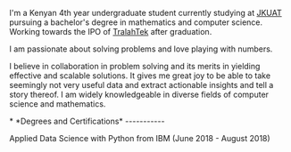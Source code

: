 
<div class='intro container-fluid'>
<p>
I'm a Kenyan 4th year undergraduate student currently studying at <a href="https://jkuat.ac.ke/">JKUAT</a>  pursuing a bachelor's degree in mathematics and computer science. Working towards the IPO of <a href="https://tralahtek.herokuapp.com/">TralahTek</a> after graduation.
</p>
<p>
I am passionate about solving problems and love playing with numbers.
</p>
<p>
I believe in collaboration in problem solving and its merits in yielding effective and scalable solutions.
It gives me great joy to be able to take seemingly not very useful data and extract actionable insights and tell a story thereof.
I am widely knowledgeable in diverse fields of computer science and mathematics.
</p>
</div>
* *Degrees and Certifications*
<!-- TEASER_END -->
-----------
<div class='row'>
<div class="col-md-4">

<p> Applied Data Science with Python from IBM (June 2018 - August 2018)</p>
  <div data-iframe-width="150" data-iframe-height="270"
  data-share-badge-id="bd35716f-5655-40ca-acb8-6135cdcfaeac"></div>
    <script type="text/javascript">
    (function() {
          var s = document.createElement('script');
                s.type = 'text/javascript';
                      s.async = true;
                            s.src = '//cdn.youracclaim.com/assets/utilities/embed.js';
                                  var o = document.getElementsByTagName('script')[0];
                                        o.parentNode.insertBefore(s, o);

    })();
      </script>

</div>
<div class='col-md-4'>
<p> Data Science Foundations Level 1 from IBM</p>
  <div data-iframe-width="150" data-iframe-height="270"
  data-share-badge-id="a22e6a16-eb86-43d9-b60a-c697e2c228b1"></div>
    <script type="text/javascript">
    (function() {
          var s = document.createElement('script');
                s.type = 'text/javascript';
                      s.async = true;
                            s.src = '//cdn.youracclaim.com/assets/utilities/embed.js';
                                  var o = document.getElementsByTagName('script')[0];
                                        o.parentNode.insertBefore(s, o);

    })();
      </script>

</div>
<div class='col-md-4'>
<p> Computer Science and Mathematics  Degree from JKUAT (May 2016 - September 2019)</p>
<img class="img-responsive" src="/images/jkuat-logo.png" width="250">
</div>
</div>
<div class='row'>
<div class='col-md-4'>
  <div data-iframe-width="150" data-iframe-height="270"
  data-share-badge-id="4be8057a-7d2b-4f27-af22-3971089b13ab"></div>
    <script type="text/javascript">
    (function() {
          var s = document.createElement('script');
                s.type = 'text/javascript';
                      s.async = true;
                            s.src = '//cdn.youracclaim.com/assets/utilities/embed.js';
                                  var o = document.getElementsByTagName('script')[0];
                                        o.parentNode.insertBefore(s, o);

    })();
      </script>
</div>
<div class="col-md-4">
  <div data-iframe-width="150" data-iframe-height="270"
  data-share-badge-id="5a2d54df-d940-4760-9ba2-5bbcc3431061"></div>
    <script type="text/javascript">
    (function() {
          var s = document.createElement('script');
                s.type = 'text/javascript';
                      s.async = true;
                            s.src = '//cdn.youracclaim.com/assets/utilities/embed.js';
                                  var o = document.getElementsByTagName('script')[0];
                                        o.parentNode.insertBefore(s, o);

    })();
      </script>

</div>
<div class="col-md-4">
  <div data-iframe-width="150" data-iframe-height="270"
  data-share-badge-id="c27b66a0-e7d5-454c-b529-a30ba3b966a4"></div>
    <script type="text/javascript">
    (function() {
          var s = document.createElement('script');
                s.type = 'text/javascript';
                      s.async = true;
                            s.src = '//cdn.youracclaim.com/assets/utilities/embed.js';
                                  var o = document.getElementsByTagName('script')[0];
                                        o.parentNode.insertBefore(s, o);

    })();
      </script>

</div>
</div>

* *Programming Languages*
-------------
<div class='row'>

<div class='col-md-3'>
<img class="img-responsive" src="/images/clang.png">
</div>
<div class='col-md-3'>
<img class="img-responsive" src="/images/cpp.png">
</div>
<div class='col-md-3'>
<img class="img-responsive" src="/images/Python-Logo.png">
</div>
<div class='col-md-3'>
<img class="img-responsive" src="/images/java-logo.png">
</div>
</div>
<div class='row'>
<div class='col-md-3'>
<img class="img-responsive" src="/images/ruby.png">
</div>
<div class='col-md-3'>
<img class="img-responsive" src="/images/perl.png">
</div>
<div class='col-md-3'>
<img class="img-responsive" src="/images/assembly.png">
</div>
<div class='col-md-3'>
<img class="img-responsive" src="/images/golang.png">
</div>
</div>
* *Operating Systems*
----------------
<div class='row'>
<div class='col-md-4'>
<img class="img-responsive" src="/images/linuxcolor.png">
</div>
<div class='col-md-4'>
<img class="img-responsive" src="/images/apple.png">
</div>
<div class='col-md-4'>
<img class="img-responsive" src="/images/microsoft.png">
</div>
</div>

* *Text Editors, Terminal Multiplexers and IDEs.*
------------------
<div class='row'>
<div class='col-md-4'>
<img class="img-responsive" src="/images/vim.png">
</div>
<div class='col-md-4'>
<img class="img-responsive" src="/images/emacs.png">
</div>
<div class='col-md-4'>
<img class="img-responsive" src="/images/tmux.png">
</div>
</div>

* *Popular Frameworks and SDKs*
------------
<div class='row'>
<div class='col-md-4'>
<img class="img-responsive" src="/images/dotnet.png">
</div>
</div>

* *Virtualization and Containerization*
------------
<div class='row'>
<div class='col-md-4'>
<img class="img-responsive" src="/images/docker.png">
</div>
</div>

* *Web Technologies*
---------------
<div class='row'>
<div class='col-md-4'>
<img class="img-responsive" src="/images/html5.png">
</div>
<div class='col-md-4'>
<img class="img-responsive" src="/images/css.png">
</div>
<div class='col-md-4'>
<img class="img-responsive" src="/images/sass.png">
</div>
</div>
<div class='row'>
<div class='col-md-4'>
<img class="img-responsive" src="/images/nodedev.png">
</div>
<div class='col-md-4'>
<img class="img-responsive" src="/images/express.png">
</div>
<div class='col-md-4'>
<img class="img-responsive" src="/images/react.png">
</div>
</div>
<div class='row'>
<div class='col-md-4'>
<img class="img-responsive" src="/images/angular.png">
</div>
<div class='col-md-4'>
<img class="img-responsive" src="/images/django.png">
</div>
<div class='col-md-4'>
<img class="img-responsive" src="/images/flask.png">
</div>
</div>
<div class='row'>
<div class='col-md-4'>
<img class="img-responsive" src="/images/wordpress.png">
</div>
</div>
* *Continuous Integration and Continuous Delivery (CI & CD)*
---------------
<img src="/images/jenkins.png">

* *Python Frameworks and Libraries*
------------
<div class='row'>
<div class='col-md-3'>
<img class="img-responsive" src="/images/anaconda.png">
</div>
<div class='col-md-3'>
<img class="img-responsive" src="/images/jupyter.png">
</div>
<div class='col-md-3'>
<img class="img-responsive" src="/images/opencv.png">
</div>
<div class='col-md-3'>
<img class="img-responsive" src="/images/julia.png">
</div>
</div>
<div class='row'>
<div class='col-md-3'>
<img class="img-responsive" src="/images/scrapy.png">
</div>
<div class='col-md-3'>
<img class="img-responsive" src="/images/keras.png">
</div>
<div class='col-md-3'>
<img class="img-responsive" src="/images/spider.png">
</div>
<div class='col-md-3'>
<img class="img-responsive" src="/images/matplotlib.png">
</div>
</div>
<div class='row'>
<div class='col-md-3'>
<img class="img-responsive" src="/images/seaborn.png">
</div>
<div class='col-md-3'>
<img class="img-responsive" src="/images/sklearn.png">
</div>
<div class='col-md-3'>
<img class="img-responsive" src="/images/pandas.png">
</div>
<div class='col-md-3'>
<img class="img-responsive" src="/images/plotly.png">
</div>
</div>
<div class='row'>
<div class='col-md-3'>
<img class="img-responsive" src="/images/dash.png">
</div>
<div class='col-md-3'>
<img class="img-responsive" src="/images/bokeh.png">
</div>
<div class='col-md-3'>
<img class="img-responsive" src="/images/pymc.png">
</div>
<div class='col-md-3'>
<img class="img-responsive" src="/images/spacy.png">
</div>
</div>
* *Database and Data Storage Techonologies*
--------
<div class='row'>
<div class='col-md-4'>
<img class="img-responsive" src="/images/mysql.png">
</div>
<div class='col-md-4'>
<img class="img-responsive" src="/images/cassandra.png">
</div>
<div class='col-md-4'>
<img class="img-responsive" src="/images/hadoop.png">
</div>
</div>
<div class='row'>
<div class='col-md-4'>
<img class="img-responsive" src="/images/redis.png">
</div>
<div class='col-md-4'>
<img class="img-responsive" src="/images/spark.png">
</div>
</div>

* Data Science Foundations Level 1 from IBM

### Experience

* President(2018-2019), Vice President(2017-2018) of TralahTek  Artificial Intelligence
* Coach with JKUAT Chess Olympics
* Peer Mentor with JKUAT  Developer Mentorship Program
* JKUAT Lead Resident Assistant(2018-2019), JKUAT Resident Assistant(2017-2018)

### Published Writing


### Teaching

As president of TralahTek's  AI group, I've presented/co-presented on the following topics (with slides attached).


As part of TralahTek AI, we hold research paper reading group meetings.



### Books I'd Highly Recommend

* *Bad Samaritans* - Hajoong Chang
* *The Art of War* - Sun Tzu
* *Quiet: The Power of Introverts in a World That Can't Stop Talking* - Susan Cain
* *Your First 100 Million* - Dan Pena
* *When things fall Apart* - Chinua Achebe
* *The Elegant Universe* - Brian Greene
* *10% Happier* - Dan Harris
* *Sapiens: A Brief History of Humankind* - Yuval Noah Harari
* *Homo Deus: A Brief History of Tomorrow* - Yuval Noah Harari
* *Born a Crime* - Trevor Noah

### Contact me

[musyoki.tralah@student.jkuat.ac.ke](mailto:musyoki.tralah@student.jkuat.ac.ke)
